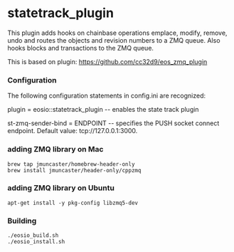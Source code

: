 # statetrack_plugin

This plugin adds hooks on chainbase operations emplace, modify, remove, undo and routes the objects and revision numbers to a ZMQ queue.
Also hooks blocks and transactions to the ZMQ queue.

This is based on plugin: https://github.com/cc32d9/eos_zmq_plugin

### Configuration

The following configuration statements in config.ini are recognized:

plugin = eosio::statetrack_plugin -- enables the state track plugin

st-zmq-sender-bind = ENDPOINT -- specifies the PUSH socket connect endpoint. Default value: tcp://127.0.0.1:3000.

### adding ZMQ library on Mac

```
brew tap jmuncaster/homebrew-header-only
brew install jmuncaster/header-only/cppzmq
```

### adding ZMQ library on Ubuntu

```
apt-get install -y pkg-config libzmq5-dev
```

### Building 

```
./eosio_build.sh
./eosio_install.sh
```
